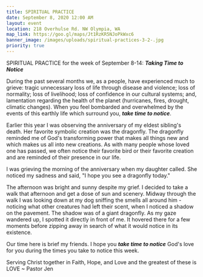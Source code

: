 ```yaml
---
title: SPIRITUAL PRACTICE
date: September 8, 2020 12:00 AM
layout: event
location: 218 Overhulse Rd. NW Olympia, WA
map_link: https://goo.gl/maps/Jt1RzKR5NJoPkWxc6
banner_image: /images/uploads/spiritual-practices-3-2-.jpg
priority: true
---
```

SPIRITUAL PRACTICE for the week of September 8-14: ***Taking Time to Notice***

During the past several months we, as a people, have experienced much to grieve: tragic unnecessary loss of life through disease and violence; loss of normality; loss of livelihood; loss of confidence in our cultural systems; and, lamentation regarding the health of the planet (hurricanes, fires, drought, climatic changes). When you feel bombarded and overwhelmed by the events of this earthly life which surround you, ***take time to notice***.

Earlier this year I was observing the anniversary of my eldest sibling's death. Her favorite symbolic creation was the dragonfly. The dragonfly reminded me of God's transforming power that makes all things new and which makes us all into new creations. As with many people whose loved one has passed, we often notice their favorite bird or their favorite creation and are reminded of their presence in our life.

I was grieving the morning of the anniversary when my daughter called. She noticed my sadness and said, "I hope you see a dragonfly today."

The afternoon was bright and sunny despite my grief. I decided to take a walk that afternoon and get a dose of sun and scenery. Midway through the walk I was looking down at my dog sniffing the smells all around him - noticing what other creatures had left their scent, when I noticed a shadow on the pavement. The shadow was of a giant dragonfly. As my gaze wandered up, I spotted it directly in front of me. It hovered there for a few moments before zipping away in search of what it would notice in its existence.

Our time here is brief my friends. I hope you ***take time to notice*** God's love for you during the times you take to notice this week.

Serving Christ together in Faith, Hope, and Love and the greatest of these is LOVE ~ Pastor Jen